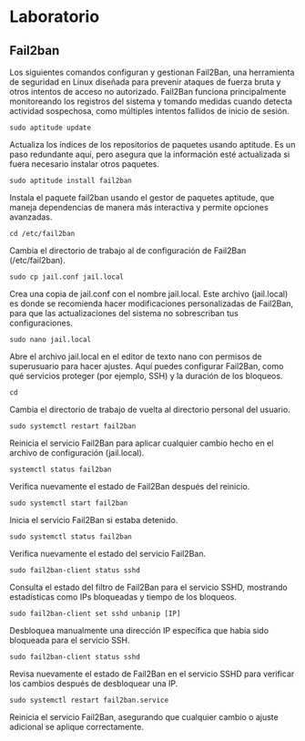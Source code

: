 # Laboratorio

## Fail2ban

Los siguientes comandos configuran y gestionan Fail2Ban, una herramienta de seguridad en Linux diseñada para prevenir ataques de fuerza bruta y otros intentos de acceso no autorizado. Fail2Ban funciona principalmente monitoreando los registros del sistema y tomando medidas cuando detecta actividad sospechosa, como múltiples intentos fallidos de inicio de sesión.

```apacheconf
sudo aptitude update
```

Actualiza los índices de los repositorios de paquetes usando aptitude. Es un paso redundante aquí, pero asegura que la información esté actualizada si fuera necesario instalar otros paquetes.

```apacheconf
sudo aptitude install fail2ban
```

Instala el paquete fail2ban usando el gestor de paquetes aptitude, que maneja dependencias de manera más interactiva y permite opciones avanzadas.

```apacheconf
cd /etc/fail2ban
```

Cambia el directorio de trabajo al de configuración de Fail2Ban (/etc/fail2ban).

```apacheconf
sudo cp jail.conf jail.local
```

Crea una copia de jail.conf con el nombre jail.local. Este archivo (jail.local) es donde se recomienda hacer modificaciones personalizadas de Fail2Ban, para que las actualizaciones del sistema no sobrescriban tus configuraciones.

```apacheconf
sudo nano jail.local
```

Abre el archivo jail.local en el editor de texto nano con permisos de superusuario para hacer ajustes. Aquí puedes configurar Fail2Ban, como qué servicios proteger (por ejemplo, SSH) y la duración de los bloqueos.

```apacheconf
cd
```

Cambia el directorio de trabajo de vuelta al directorio personal del usuario.

```apacheconf
sudo systemctl restart fail2ban
```

Reinicia el servicio Fail2Ban para aplicar cualquier cambio hecho en el archivo de configuración (jail.local).

```apacheconf
systemctl status fail2ban
```

Verifica nuevamente el estado de Fail2Ban después del reinicio.

```apacheconf
sudo systemctl start fail2ban
```

Inicia el servicio Fail2Ban si estaba detenido.

```apacheconf
sudo systemctl status fail2ban
```

Verifica nuevamente el estado del servicio Fail2Ban.

```apacheconf
sudo fail2ban-client status sshd
```

Consulta el estado del filtro de Fail2Ban para el servicio SSHD, mostrando estadísticas como IPs bloqueadas y tiempo de los bloqueos.

```apacheconf
sudo fail2ban-client set sshd unbanip [IP]
```

Desbloquea manualmente una dirección IP específica que había sido bloqueada para el servicio SSH.

```apacheconf
sudo fail2ban-client status sshd
```

Revisa nuevamente el estado de Fail2Ban en el servicio SSHD para verificar los cambios después de desbloquear una IP.

```apacheconf
sudo systemctl restart fail2ban.service
```

Reinicia el servicio Fail2Ban, asegurando que cualquier cambio o ajuste adicional se aplique correctamente.
